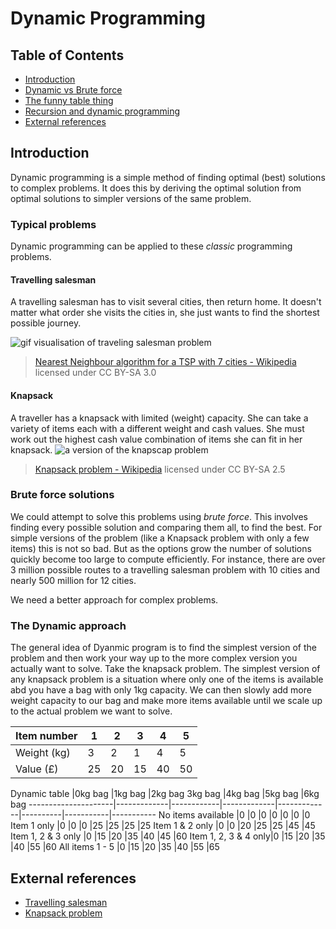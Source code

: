 # Dynamic Programming

## Table of Contents

* [Introduction](#introduction)
* [Dynamic vs Brute force](#terminology)
* [The funny table thing](#terminology)
* [Recursion and dynamic programming](#terminology)
* [External references](#external-references)

## Introduction

Dynamic programming is a simple method of finding optimal (best) solutions to complex problems. It does this by deriving the optimal solution from optimal solutions to simpler versions of the same problem.

### Typical problems

Dynamic programming can be applied to these *classic* programming problems.

#### Travelling salesman

A travelling salesman has to visit several cities, then return home. It doesn't matter what order she visits the cities in, she just wants to find the shortest possible journey.

![gif visualisation of traveling salesman problem](https://upload.wikimedia.org/wikipedia/commons/2/23/Nearestneighbor.gif)
> [Nearest Neighbour algorithm for a TSP with 7 cities - Wikipedia](https://en.wikipedia.org/wiki/Travelling_salesman_problem#/media/File:Nearestneighbor.gif) licensed under CC BY-SA 3.0

#### Knapsack

A traveller has a knapsack with limited (weight) capacity. She can take a variety of items each with a different weight and cash values. She must work out the highest cash value combination of items she can fit in her knapsack.
![a version of the knapscap problem](https://upload.wikimedia.org/wikipedia/commons/thumb/f/fd/Knapsack.svg/486px-Knapsack.svg.png)
>[Knapsack problem - Wikipedia](https://en.wikipedia.org/wiki/Knapsack_problem#/media/File:Knapsack.svg) licensed under CC BY-SA 2.5

### Brute force solutions

We could attempt to solve this problems using *brute force*. This involves finding every possible solution and comparing them all, to find the best. For simple versions of the problem (like a Knapsack problem with only a few items) this is not so bad. But as the options grow the number of solutions quickly become too large to compute efficiently. For instance, there are over 3 million possible routes to a travelling salesman problem with 10 cities and nearly 500 million for 12 cities.

We need a better approach for complex problems.

### The Dynamic approach

The general idea of Dyanmic program is to find the simplest version of the problem and then work your way up to the more complex version you actually want to solve. Take the knapsack problem. The simplest version of any knapsack problem is a situation where only one of the items is available abd you have a bag with only 1kg capacity. We can then slowly add more weight capacity to our bag and make more items available until we scale up to the actual problem we want to solve.


Item number       |1            | 2          |3            |4           |5
------------------|-------------|------------|-------------|------------|-----------
Weight (kg)       |3            |2           |1            |4           |5 
Value (£)         |25           |20          |15           |40          |50



Dynamic table        |0kg bag      |1kg bag     |2kg bag      3kg bag       |4kg bag   |5kg bag    |6kg bag
---------------------|-------------|------------|-------------|-------------|----------|-----------|-----------
No items available   |0            |0           |0            |0            |0         |0          |0
Item 1 only          |0            |0           |0            |25           |25        |25         |25
Item 1 & 2 only      |0            |0           |20           |25           |25        |45         |45
Item 1, 2 & 3 only   |0            |15          |20           |35           |40        |45         |60
Item 1, 2, 3 & 4 only|0            |15          |20           |35           |40        |55         |60
All items 1 - 5      |0            |15          |20           |35           |40        |55         |65



## External references
- [Travelling salesman](https://simple.wikipedia.org/wiki/Travelling_salesman_problem)
- [Knapsack problem](https://en.wikipedia.org/wiki/Knapsack_problem)
